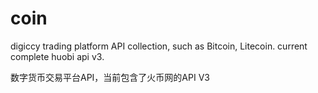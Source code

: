 # coin
digiccy trading platform API collection, such as Bitcoin, Litecoin. current complete huobi api v3. 

数字货币交易平台API，当前包含了火币网的API V3


